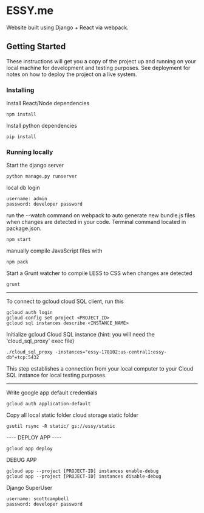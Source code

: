 # ESSY.me

Website built using Django + React via webpack.

## Getting Started

These instructions will get you a copy of the project up and running on your local machine for development and testing purposes. See deployment for notes on how to deploy the project on a live system.


### Installing

Install React/Node dependencies
```
npm install
```
Install python dependencies
```
pip install
```

### Running locally

Start the django server

```
python manage.py runserver
```

local db login

```
username: admin
password: developer password
```

run the --watch command on webpack to auto generate new bundle.js files when changes are detected in your code.  Terminal command located in package.json.

```
npm start
```
manually compile JavaScript files with

```
npm pack
```

Start a Grunt watcher to compile LESS to CSS when changes are detected

```
grunt
```
----------------------------------------------------------------------------
To connect to gcloud cloud SQL client, run this

```
gcloud auth login
gcloud config set project <PROJECT_ID>
gcloud sql instances describe <INSTANCE_NAME>
```

Initialize gcloud Cloud SQL instance (hint: you will need the 'cloud_sql_proxy' exec file)

```
./cloud_sql_proxy -instances="essy-178102:us-central1:essy-db"=tcp:5432
```

This step establishes a connection from your local computer to your Cloud SQL instance for local testing purposes.

----------------------------------------------------------------------------
Write google app default credentials
```
gcloud auth application-default
```

Copy all local static folder cloud storage static folder
```
gsutil rsync -R static/ gs://essy/static
```


---- DEPLOY APP ----
```
gcloud app deploy
```

DEBUG APP
```
gcloud app --project [PROJECT-ID] instances enable-debug
gcloud app --project [PROJECT-ID] instances disable-debug

```

Django SuperUser
```
username: scottcampbell
password: developer password
```

